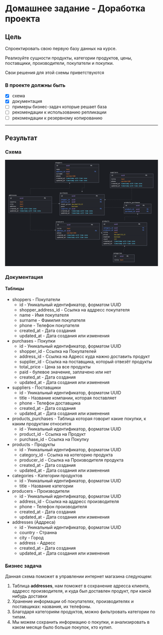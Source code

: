 # Домашнее задание - Доработка проекта

## Цель

Спроектировать свою первую базу данных на курсе.

Реализуйте сущности продукты, категории продуктов, цены, поставщики, производители, покупатели и покупки.

Свои решения для этой схемы приветствуются

### В проекте должны быть

- [x] схема
- [x] документация
- [ ] примеры бизнес-задач которые решает база
- [ ] рекомендации к использованию репликации
- [ ] рекомендации к резервному копированию

---

## Результат

### Схема

![Diagram](img/diagram.png)

### Документация

#### Таблицы

- shoppers - Покупатели
  - id - Уникальный идентификатор, форматом UUID
  - shopper_address_id - Ссылка на аддресс покупателя
  - name - Имя покупателя
  - surname - Фамилия покупателя
  - phone - Телефон покупателя
  - created_at - Дата создания
  - updated_at - Дата создания или изменения
- purchases - Покупки
  - id - Уникальный идентификатор, форматом UUID
  - shopper_id - Ссылка на Покупателей
  - address_id - Ссылка на Адресс куда нажно доставить продукт
  - supplier_id - Ссылка на поставщика, который отвезёт продукты
  - total_price - Цена за все продукты
  - paid - булевое значение, заплачено или нет
  - created_at - Дата создания
  - updated_at - Дата создания или изменения
- suppliers - Поставщики
  - id - Уникальный идентификатор, форматом UUID
  - title - Название компании, которая поставляет
  - phone - Телефон доставщика
  - created_at - Дата создания
  - updated_at - Дата создания или изменения
- products_purchases - Таблица которая говорит какие покупки, к каким продуктам относится
  - id - Уникальный идентификатор, форматом UUID
  - product_id - Ссылка на Продукт
  - purchase_id - Ссылка на Покупку
- products - Продукты
  - id - Уникальный идентификатор, форматом UUID
  - category_id - Ссылка на котегорию продукта
  - producer_id - Ссылка на Производителя продукта
  - created_at - Дата создания
  - updated_at - Дата создания или изменения
- categories - Категории продуктов
  - id - Уникальный идентификатор, форматом UUID
  - title - Название категории
- producers - Производители
  - id - Уникальный идентификатор, форматом UUID
  - address_id - Ссылка на аддресс производителя
  - phone - Телефон производителя
  - created_at - Дата создания
  - updated_at - Дата создания или изменения
- addresses (Аддреса)
  - id - Уникальный идентификатор, форматом UUID
  - country - Странна
  - city - Город
  - address - Адресс
  - created_at - Дата создания
  - updated_at - Дата создания или изменения

### Бизнес задача

Данная схема поможет в управлении интернет магазина следующем:

1. Таблица **addresses**, нам поможет в сохранение адресса клиента, аддресс производителя, и куда был доставлен продукт, при какой нибудь доставки
2. Хранение информации об покупателях, производителях и поставщиках: названия, их телефоны.
3. Благодаря категориям продуктов, можно фильтровать категории по типам.
4. Мы можем сохранить информацию о покупки, и анализировать в каком месяце было больше покупок, кто купил.
